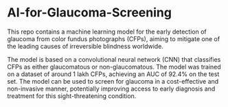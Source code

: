 # AI-for-Glaucoma-Screening
This repo contains a machine learning model for the early detection of glaucoma from color fundus photographs (CFPs), aiming to mitigate one of the leading causes of irreversible blindness worldwide.

The model is based on a convolutional neural network (CNN) that classifies CFPs as either glaucomatous or non-glaucomatous. The model was trained on a dataset of around 1 lakh CFPs, achieving an AUC of 92.4% on the test set. The model can be used to screen for glaucoma in a cost-effective and non-invasive manner, potentially improving access to early diagnosis and treatment for this sight-threatening condition.